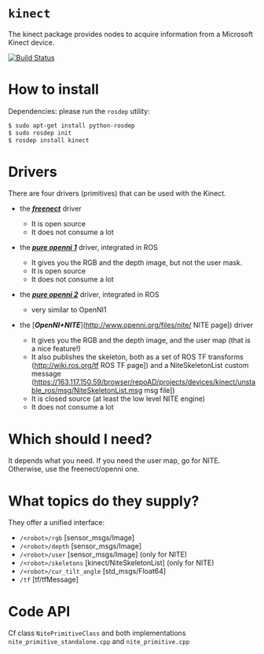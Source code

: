 # `kinect`

The kinect package provides nodes to acquire information
from a Microsoft Kinect device.

[![Build Status](https://travis-ci.org/UC3MSocialRobots/kinect.svg)](https://travis-ci.org/UC3MSocialRobots/kinect)

How to install
==============

Dependencies: please run the ```rosdep``` utility:

```bash
$ sudo apt-get install python-rosdep
$ sudo rosdep init
$ rosdep install kinect
```

Drivers
=======

There are four drivers (primitives) that can be used with the Kinect.

* the [***freenect***](http://wiki.ros.org/freenect_launch) driver
  * It is open source
  * It does not consume a lot

* the [***pure openni 1***](http://wiki.ros.org/openni_camera) driver, integrated in ROS
  * It gives you the RGB and the depth image, but not the user mask.
  * It is open source
  * It does not consume a lot

* the [***pure openni 2***](http://wiki.ros.org/openni2_launch) driver, integrated in ROS
  * very similar to OpenNI1

* the [***OpenNI+NITE***](http://www.openni.org/files/nite/ NITE page]) driver
  * It gives you the RGB and the depth image, and the user map (that is a nice feature!)
  * It also publishes the skeleton, both as
    a set of ROS TF transforms (http://wiki.ros.org/tf ROS TF page])
    and a NiteSkeletonList custom message (https://163.117.150.59/browser/repoAD/projects/devices/kinect/unstable_ros/msg/NiteSkeletonList.msg msg file])
  * It is closed source (at least the low level NITE engine)
  * It does not consume a lot

Which should I need?
====================

It depends what you need. If you need the user map, go for NITE. Otherwise, use the freenect/openni one.

What topics do they supply?
===========================

They offer a unified interface:

* ```/<robot>/rgb``` [sensor_msgs/Image]
* ```/<robot>/depth``` [sensor_msgs/Image]
* ```/<robot>/user``` [sensor_msgs/Image] (only for NITE)
* ```/<robot>/skeletons``` [kinect/NiteSkeletonList] (only for NITE)
* ```/<robot>/cur_tilt_angle``` [std_msgs/Float64]
* ```/tf``` [tf/tfMessage]

Code API
========

Cf class ```NitePrimitiveClass```
and both implementations
```nite_primitive_standalone.cpp``` and ```nite_primitive.cpp```
